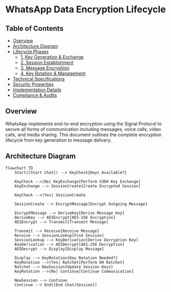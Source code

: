 # WhatsApp Data Encryption Lifecycle

## Table of Contents
- [Overview](#overview)
- [Architecture Diagram](#architecture-diagram)
- [Lifecycle Phases](#lifecycle-phases)
  - [1. Key Generation & Exchange](#1-key-generation--exchange)
  - [2. Session Establishment](#2-session-establishment)
  - [3. Message Encryption](#3-message-encryption)
  - [4. Key Rotation & Management](#4-key-rotation--management)
- [Technical Specifications](#technical-specifications)
- [Security Properties](#security-properties)
- [Implementation Details](#implementation-details)
- [Compliance & Audits](#compliance--audits)

## Overview

WhatsApp implements end-to-end encryption using the Signal Protocol to secure all forms of communication including messages, voice calls, video calls, and media sharing. This document outlines the complete encryption lifecycle from key generation to message delivery.

## Architecture Diagram

```mermaid
flowchart TD
    Start([Start Chat]) --> KeyCheck{Keys Available?}
    
    KeyCheck -->|No| KeyExchange[Perform X3DH Key Exchange]
    KeyExchange --> SessionCreate[Create Encrypted Session]
    
    KeyCheck -->|Yes| SessionCreate
    
    SessionCreate --> EncryptMessage[Encrypt Outgoing Message]
    
    EncryptMessage --> DeriveKey[Derive Message Key]
    DeriveKey --> AESEncrypt[AES-256 Encryption]
    AESEncrypt --> Transmit[Transmit Message]
    
    Transmit --> Receive[Receive Message]
    Receive --> SessionLookup[Find Session]
    SessionLookup --> KeyDerivation[Derive Decryption Key]
    KeyDerivation --> AESDecrypt[AES-256 Decryption]
    AESDecrypt --> Display[Display Message]
    
    Display --> KeyRotation{Key Rotation Needed?}
    KeyRotation -->|Yes| Ratchet[Perform DH Ratchet]
    Ratchet --> NewSession[Update Session Keys]
    KeyRotation -->|No| Continue[Continue Communication]
    
    NewSession --> Continue
    Continue --> End([End Chat/Session])
